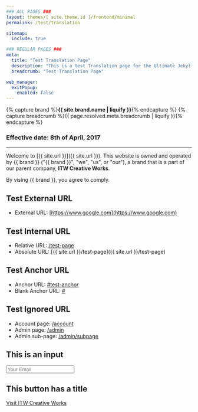 ```yaml
---
### ALL PAGES ###
layout: themes/[ site.theme.id ]/frontend/minimal
permalink: /test/translation

sitemap:
  include: true

### REGULAR PAGES ###
meta:
  title: "Test Translation Page"
  description: "This is a test Translation page for the Ultimate Jekyll Manager."
  breadcrumb: "Test Translation Page"

web_manager:
  exitPopup:
    enabled: false
---
```


{% capture brand %}**{{ site.brand.name | liquify }}**{% endcapture %}
{% capture breadcrumb %}{{ page.resolved.meta.breadcrumb | liquify }}{% endcapture %}

### Effective date: <span class="text-primary">8th of April, 2017</span>
<hr>

Welcome to [{{ site.url }}]({{ site.url }}). This website is owned and operated by {{ brand }} ("{{ brand }}", "we", "us", or "our"), a brand that is a part of our parent company, **ITW Creative Works**.

By vising {{ brand }}, you agree to comply.

## Test External URL
- External URL: [https://www.google.com](https://www.google.com)

## Test Internal URL
- Relative URL: [/test-page](/test-page)
- Absolute URL: [{{ site.url }}/test-page]({{ site.url }}/test-page)

## Test Anchor URL
- Anchor URL: [#test-anchor](#test-anchor)
- Blank Anchor URL: [#](#)

## Test Ignored URL
- Account page: [/account](/account)
- Admin page: [/admin](/admin)
- Admin sub-page: [/admin/subpage](/admin/subpage)

## This is an input
<div class="form-group">
  <input type="email" name="slap_honey" class="form-control" placeholder="Your Email">
</div>

## This button has a title
<a href="https://itwcreativeworks.com" class="btn btn-primary" title="Visit ITW Creative Works">Visit ITW Creative Works</a>
